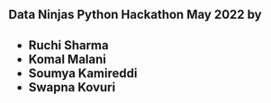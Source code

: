 <html>
<H2>Data Ninjas Python Hackathon May 2022 by<H2>
  <body>
  <ul>
    <li>Ruchi Sharma</li>
<li>Komal Malani</li>
<li>Soumya Kamireddi</li>
<li>Swapna Kovuri</li>
  </ul>
  </body>
  <html>
